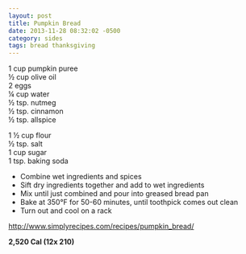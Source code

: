 ```yaml
---
layout: post
title: Pumpkin Bread
date: 2013-11-28 08:32:02 -0500
category: sides
tags: bread thanksgiving
---
```

1 cup pumpkin puree  
½ cup olive oil  
2 eggs  
¼ cup water  
½ tsp. nutmeg  
½ tsp. cinnamon  
½ tsp. allspice  
  
1 ½ cup flour  
½ tsp. salt  
1 cup sugar  
1 tsp. baking soda  
<ul>
	<li>Combine wet ingredients and spices</li>
	<li>Sift dry ingredients together and add to wet ingredients</li>
	<li>Mix until just combined and pour into greased bread pan</li>
	<li>Bake at 350°F for 50-60 minutes, until toothpick comes out clean</li>
	<li>Turn out and cool on a rack</li>
</ul>
<a href="http://www.simplyrecipes.com/recipes/pumpkin_bread/">http://www.simplyrecipes.com/recipes/pumpkin_bread/</a>
  
<strong>2,520 Cal (12x 210)</strong>

